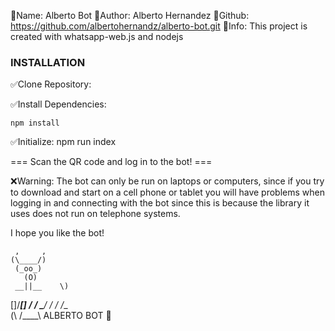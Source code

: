 🔷Name: Alberto Bot
🔷Author: Alberto Hernandez
🔷Github: https://github.com/albertohernandz/alberto-bot.git
🔷Info: This project is created with whatsapp-web.js and nodejs

### INSTALLATION
✅Clone Repository:


✅Install Dependencies:
```
npm install
```

✅Initialize:
npm run index

=== Scan the QR code and log in to the bot! ===

❌Warning: The bot can only be run on laptops or computers, since if you try to download and start on a cell phone or tablet you will have problems when logging
in and connecting with the bot since this is because the library it uses does not run on telephone systems.


I hope you like the bot!

     ,     ,
    (\____/)      
     (_oo_)
       (O)
     __||__    \)
  []/______\[] /
  / \______/ \/
 /    /__\
(\   /____\    ALBERTO BOT 🤖
